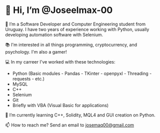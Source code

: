 # 👋 Hi, I’m @Joseelmax-00


👀 I’m a Software Developer and Computer Engineering student from Uruguay. I have two years of experience working with Python, usually developing automation software with Selenium. 

📚 I'm interested in all things programming, cryptocurrency, and psychology. I'm also a gamer! 

💻 In my carreer I've worked with these technologies:
- Python (Basic modules - Pandas - TKinter - openpyxl - Threading - requests - etc.)
- MySQL
- C++
- Selenium
- Git
- Briefly with VBA (Visual Basic for applications)

🌱 I’m currently learning C++, Solidity, MQL4 and GUI creation on Python.

📫 How to reach me? Send an email to josemaq00@gmail.com

<!---
Joseelmax-00/Joseelmax-00 is a ✨ special ✨ repository because its `README.md` (this file) appears on your GitHub profile.
You can click the Preview link to take a look at your changes.
--->
